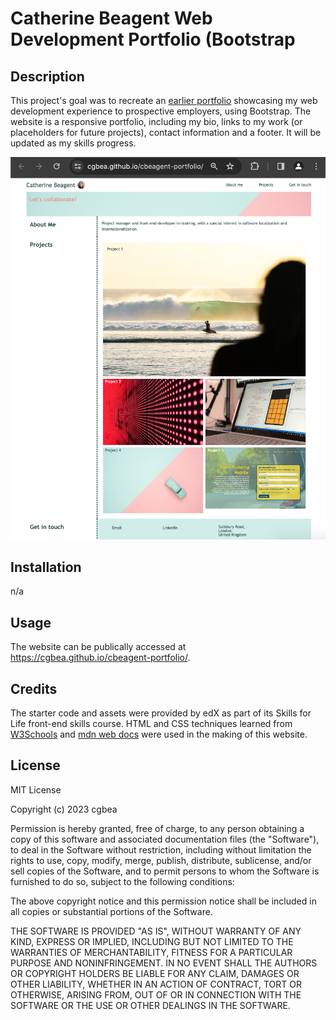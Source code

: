 # Catherine Beagent Web Development Portfolio (Bootstrap

## Description

This project's goal was to recreate an [earlier portfolio](https://cgbea.github.io/cbeagent-portfolio/) showcasing my web development experience to prospective employers, using Bootstrap. The website is a responsive portfolio, including my bio, links to my work (or placeholders for future projects), contact information and a footer. It will be updated as my skills progress.

![Screenshot of deployed webpage on 2023-12-12](images/Screenshot_2023-12-12_10.33.48.png)

## Installation
n/a

## Usage

The website can be publically accessed at https://cgbea.github.io/cbeagent-portfolio/. 

## Credits
The starter code and assets were provided by edX as part of its Skills for Life front-end skills course. HTML and CSS techniques learned from [W3Schools](https://www.w3schools.com/) and [mdn web docs](https://developer.mozilla.org/en-US/docs/Learn) were used in the making of this website.

## License
MIT License

Copyright (c) 2023 cgbea

Permission is hereby granted, free of charge, to any person obtaining a copy
of this software and associated documentation files (the "Software"), to deal
in the Software without restriction, including without limitation the rights
to use, copy, modify, merge, publish, distribute, sublicense, and/or sell
copies of the Software, and to permit persons to whom the Software is
furnished to do so, subject to the following conditions:

The above copyright notice and this permission notice shall be included in all
copies or substantial portions of the Software.

THE SOFTWARE IS PROVIDED "AS IS", WITHOUT WARRANTY OF ANY KIND, EXPRESS OR
IMPLIED, INCLUDING BUT NOT LIMITED TO THE WARRANTIES OF MERCHANTABILITY,
FITNESS FOR A PARTICULAR PURPOSE AND NONINFRINGEMENT. IN NO EVENT SHALL THE
AUTHORS OR COPYRIGHT HOLDERS BE LIABLE FOR ANY CLAIM, DAMAGES OR OTHER
LIABILITY, WHETHER IN AN ACTION OF CONTRACT, TORT OR OTHERWISE, ARISING FROM,
OUT OF OR IN CONNECTION WITH THE SOFTWARE OR THE USE OR OTHER DEALINGS IN THE
SOFTWARE.
